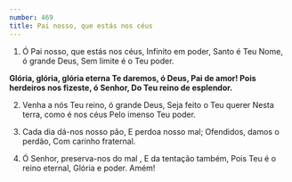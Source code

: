 ```yaml
---
number: 469
title: Pai nosso, que estás nos céus
---
```


1. Ó Pai nosso, que estás nos céus,
  Infinito em poder,
  Santo é Teu Nome, ó grande Deus,
  Sem limite é o Teu poder.

  __Glória, glória, glória eterna
  Te daremos, ó Deus, Pai de amor!
  Pois herdeiros nos fizeste, ó Senhor,
  Do Teu reino de esplendor.__

2. Venha a nós Teu reino, ó grande Deus,
  Seja feito o Teu querer
  Nesta terra, como é nos céus
  Pelo imenso Teu poder.

3. Cada dia dá-nos nosso pão,
  E perdoa nosso mal;
  Ofendidos, damos o perdão,
  Com carinho fraternal.

4. Ó Senhor, preserva-nos do mal ,
  E da tentação também,
  Pois Teu é o reino eternal,
  Glória e poder. Amém!

